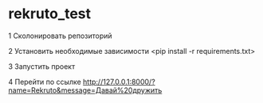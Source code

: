 # rekruto_test

1 Сколонировать репозиторий


2 Установить необходимые зависимости <pip install -r requirements.txt>


3 Запустить проект <python3 manage.py runserver>



4 Перейти по ссылке http://127.0.0.1:8000/?name=Rekruto&message=Давай%20дружить
